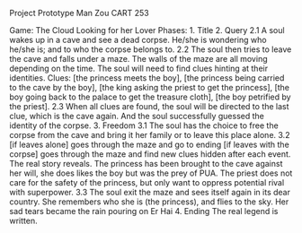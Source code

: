 Project Prototype
Man Zou
CART 253

Game: The Cloud Looking for her Lover
Phases: 
    1. Title
    2. Query
        2.1 A soul wakes up in a cave and see a dead corpse. He/she is wondering who he/she is; and to who the corpse belongs to. 
        2.2 The soul then tries to leave the cave and falls under a maze. The walls of the maze are all moving depending on the time. The soul will need to find clues hinting at their identities. Clues: [the princess meets the boy], [the princess being carried to the cave by the boy], [the king asking the priest to get the princess], [the boy going back to the palace to get the treasure cloth], [the boy petrified by the priest].
        2.3 When all clues are found, the soul will be directed to the last clue, which is the cave again. And the soul successfully guessed the identity of the corpse.
    3. Freedom
        3.1 The soul has the choice to free the corpse from the cave and bring it her family or to leave this place alone.
        3.2 [if leaves alone] goes through the maze and go to ending
            [if leaves with the corpse] goes through the maze and find new clues hidden after each event. The real story reveals. The princess has been brought to the cave against her will, she does likes the boy but was the prey of PUA. The priest does not care for the safety of the princess, but only want to oppress potential rival with superpower.
        3.3 The soul exit the maze and sees itself again in its dear country. She remembers who she is (the princess), and flies to the sky. Her sad tears became the rain pouring  on Er Hai
    4. Ending
        The real legend is written.

        
        